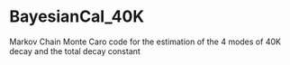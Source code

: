 # BayesianCal_40K
Markov Chain Monte Caro code for the estimation of the 4 modes of 40K decay and the total decay constant

